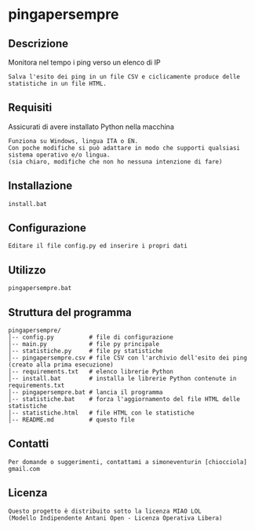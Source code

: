 # pingapersempre

## Descrizione
Monitora nel tempo i ping verso un elenco di IP
```
Salva l'esito dei ping in un file CSV e ciclicamente produce delle statistiche in un file HTML.
```

## Requisiti
Assicurati di avere installato Python nella macchina
```
Funziona su Windows, lingua ITA o EN.
Con poche modifiche si può adattare in modo che supporti qualsiasi sistema operativo e/o lingua.
(sia chiaro, modifiche che non ho nessuna intenzione di fare)
```

## Installazione
```
install.bat
```

## Configurazione
```
Editare il file config.py ed inserire i propri dati
```

## Utilizzo
```
pingapersempre.bat
```

## Struttura del programma

```
pingapersempre/
│-- config.py          # file di configurazione
│-- main.py            # file py principale
│-- statistiche.py     # file py statistiche
│-- pingapersempre.csv # file CSV con l'archivio dell'esito dei ping (creato alla prima esecuzione)
│-- requirements.txt   # elenco librerie Python
│-- install.bat        # installa le librerie Python contenute in requirements.txt
│-- pingapersempre.bat # lancia il programma
│-- statistiche.bat    # forza l'aggiornamento del file HTML delle statistiche
│-- statistiche.html   # file HTML con le statistiche
│-- README.md          # questo file
```

## Contatti
```
Per domande o suggerimenti, contattami a simoneventurin [chiocciola] gmail.com
```

## Licenza
```
Questo progetto è distribuito sotto la licenza MIAO LOL
(Modello Indipendente Antani Open - Licenza Operativa Libera)
```


